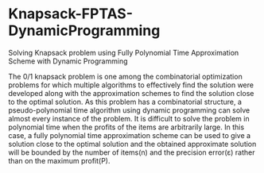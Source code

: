 # Knapsack-FPTAS-DynamicProgramming
Solving Knapsack problem using Fully Polynomial Time Approximation Scheme with Dynamic Programming

The 0/1 knapsack problem is one among the combinatorial optimization problems for which multiple algorithms to effectively find the solution were developed along with the approximation schemes to find the solution close to the optimal solution. As this problem has a combinatorial structure, a pseudo-polynomial time algorithm using dynamic programming can solve almost every instance of the problem. It is difficult to solve the problem in polynomial time when the profits of the items are arbitrarily large. In this case, a fully polynomial time approximation scheme can be used to give a solution close to the optimal solution and the obtained approximate solution will be bounded by the number of items(n) and the precision error(ε) rather than on the maximum profit(P).
